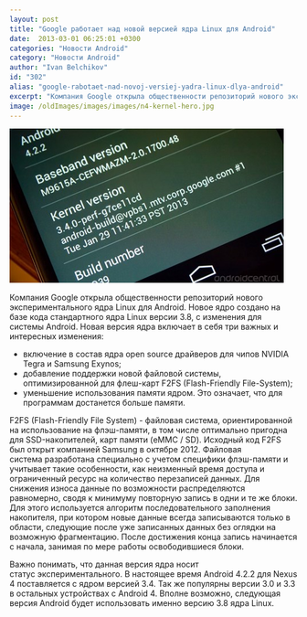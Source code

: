 ```yaml
---
layout: post
title: "Google работает над новой версией ядра Linux для Android"
date:  2013-03-01 06:25:01 +0300
categories: "Новости Android"
category: "Новости Android"
author: "Ivan Belchikov"
id: "302"
alias: "google-rabotaet-nad-novoj-versiej-yadra-linux-dlya-android"
excerpt: "Компания Google открыла общественности репозиторий нового экспериментального ядра Linux для Android. Новое ядро создано на базе кода стандартного ядра Linux версии 3.8, с изменения для системы Android."
image: /oldImages/images/images/n4-kernel-hero.jpg
---
```

<img src="/oldImages/images/images/n4-kernel-hero.jpg" alt="Ядро Linux" >

Компания Google открыла общественности репозиторий нового экспериментального ядра Linux для Android. Новое ядро создано на базе кода стандартного ядра Linux версии 3.8, с изменения для системы Android.
Новая версия ядра включает в себя три важных и интересных изменения:

<ul>
<li>включение в состав ядра open source драйверов для чипов NVIDIA Tegra и Samsung Exynos;</li>
<li>добавление поддержки новой файловой системы, оптимизированной для флеш-карт F2FS (Flash-Friendly File-System);</li>
<li>уменьшение использования памяти ядром. Это означает, что для программам достанется больше памяти.</li>
</ul>
F2FS (Flash-Friendly File System) - файловая система, ориентированной на использование на флэш-памяти, в том числе оптимально пригодна для SSD-накопителей, карт памяти (eMMC / SD). Исходный код F2FS был открыт компанией Samsung в октябре 2012. Файловая система разработана специально с учетом специфики флэш-памяти и учитывает такие особенности, как неизменный время доступа и ограниченный ресурс на количество перезаписей данных. Для снижения износа данные по возможности распределяются равномерно, сводя к минимуму повторную запись в одни и те же блоки. Для этого используется алгоритм последовательного заполнения накопителя, при котором новые данные всегда записываются только в области, следующие после уже записанных данных без оглядки на возможную фрагментацию. После достижения конца запись начинается с начала, занимая по мере работы освободившиеся блоки. 

Важно понимать, что данная версия ядра носит статус экспериментального. В настоящее время Android 4.2.2 для Nexus 4 поставляется с ядром версией 3.4. Так же популярны версии 3.0 и 3.3 в остальных устройствах с Android 4. Вполне возможно, следующая версия Android будет использовать именно версию 3.8 ядра Linux.
